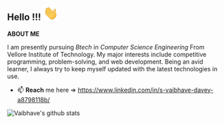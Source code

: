## Hello !!!  <img src="https://github.com/ABSphreak/ABSphreak/blob/master/gifs/Hi.gif" width="35px">

**ABOUT ME** 

I am presently pursuing *Btech* in *Computer Science Engineering* From Vellore Institute of Technology.
My major interests include competitive programming, problem-solving, and web development.
Being an avid learner, I always try to keep myself updated with the latest technologies in use.

<!-- <img align="right" alt="GIF" src="https://miro.medium.com/max/875/1*Urc28sbnORGOW5oyohQ06g.gif" width="350px" /> -->


<!-- ## 🚀 Skills
 Programming Lanuages
 <table>
 <tr>
  <td align="center"><img src="https://simpleicons.org/icons/cplusplus.svg" width="45px" height="45px" /><br/><sub><b>C++</b></sub></td>
  <td align="center"><img src="https://simpleicons.org/icons/python.svg" width="45px" height="45px" /><br/><sub><b>Python</b></sub></td>
  <td align="center"><img src="https://simpleicons.org/icons/c.svg" width="45px" height="45px" /><br/><sub><b>C</b></sub></td>
 </tr>
 </table>
 Web Development
 <table>
 <tr>
  <td align="center"><img src="https://simpleicons.org/icons/html5.svg" width="45px" height="45px" /><br/><sub><b>HTML5</b></sub></td>
  <td align="center"><img src="https://simpleicons.org/icons/css3.svg" width="45px" height="45px" /><br/><sub><b>CSS3</b></sub></td>
  <td align="center"><img src="https://simpleicons.org/icons/javascript.svg" width="45px" height="45px" /><br/><sub><b>JavaScript</b></sub></td>
  <td align="center"><img src="https://simpleicons.org/icons/bootstrap.svg" width="45px" height="45px" /><br/><sub><b>Bootstrap</b></sub></td>
  <td align="center"><img src="https://simpleicons.org/icons/php.svg" width="45px" height="45px" /><br/><sub><b>PHP</b></sub></td>
  <td align="center"><img src="https://simpleicons.org/icons/mysql.svg" width="45px" height="45px" /><br/><sub><b>MySQL</b></sub></td>
 </tr>
 </table> -->

- 📫 **Reach** me here => https://www.linkedin.com/in/s-vaibhave-davey-a8798118b/


 ![Vaibhave's github stats](https://github-readme-stats.vercel.app/api?username=VaibhaveS&count_private=true&show_icons=true)        
<!--  [![Top Langs](https://github-readme-stats.vercel.app/api/top-langs/?username=VaibhaveS&layout=compact)](https://github.com/anuraghazra/github-readme-stats) -->
